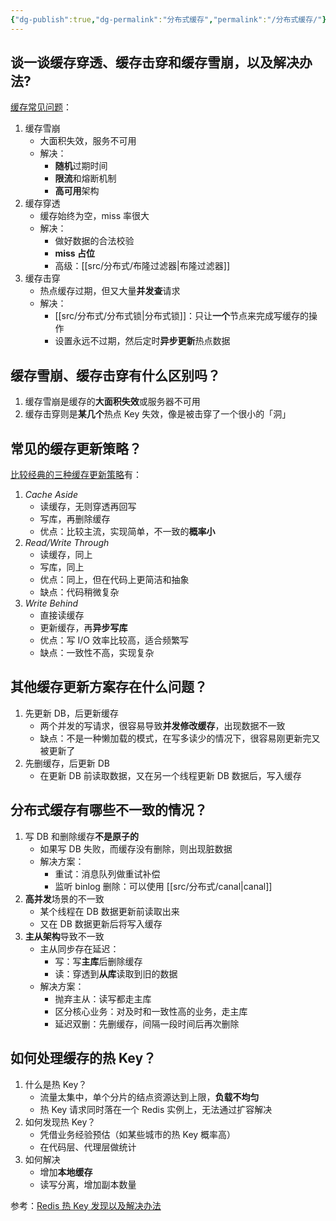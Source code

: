 ```yaml
---
{"dg-publish":true,"dg-permalink":"分布式缓存","permalink":"/分布式缓存/"}
---
```



## 谈一谈缓存穿透、缓存击穿和缓存雪崩，以及解决办法?

[缓存常见问题](obsidian://open?vault=%E7%AC%94%E8%AE%B0&file=src%2Funarchived%2F%E7%BC%93%E5%AD%98%E5%B8%B8%E8%A7%81%E9%97%AE%E9%A2%98)：

1. 缓存雪崩
	- 大面积失效，服务不可用
	- 解决：
		- **随机**过期时间
		- **限流**和熔断机制
		- **高可用**架构
2. 缓存穿透
	-  缓存始终为空，miss 率很大
	-  解决：
		-  做好数据的合法校验
		-  **miss 占位**
		-  高级：[[src/分布式/布隆过滤器\|布隆过滤器]]
3. 缓存击穿
	- 热点缓存过期，但又大量**并发查**请求
	- 解决：
		- [[src/分布式/分布式锁\|分布式锁]]：只让**一个**节点来完成写缓存的操作
		- 设置永远不过期，然后定时**异步更新**热点数据

## 缓存雪崩、缓存击穿有什么区别吗？

1. 缓存雪崩是缓存的**大面积失效**或服务器不可用
2. 缓存击穿则是**某几个**热点 Key 失效，像是被击穿了一个很小的「洞」

## 常见的缓存更新策略？

[比较经典的三种缓存更新策略](obsidian://open?vault=%E7%AC%94%E8%AE%B0&file=src%2Funarchived%2F%E7%BB%8F%E5%85%B8%E7%BC%93%E5%AD%98%E6%9B%B4%E6%96%B0%E7%AD%96%E7%95%A5)有：

1. *Cache Aside*
	- 读缓存，无则穿透再回写
	- 写库，再删除缓存
	- 优点：比较主流，实现简单，不一致的**概率小**
2. *Read/Write Through*
	- 读缓存，同上
	- 写库，同上
	- 优点：同上，但在代码上更简洁和抽象
	- 缺点：代码稍微复杂
3. *Write Behind*
	- 直接读缓存
	- 更新缓存，再**异步写库**
	- 优点：写 I/O 效率比较高，适合频繁写
	- 缺点：一致性不高，实现复杂

## 其他缓存更新方案存在什么问题？

1. 先更新 DB，后更新缓存
	- 两个并发的写请求，很容易导致**并发修改缓存**，出现数据不一致
	- 缺点：不是一种懒加载的模式，在写多读少的情况下，很容易刚更新完又被更新了
2. 先删缓存，后更新 DB
	- 在更新 DB 前读取数据，又在另一个线程更新 DB 数据后，写入缓存

## 分布式缓存有哪些不一致的情况？

1. 写 DB 和删除缓存**不是原子的**
	- 如果写 DB 失败，而缓存没有删除，则出现脏数据
	- 解决方案：
		- 重试：消息队列做重试补偿
		- 监听 binlog 删除：可以使用 [[src/分布式/canal\|canal]]
2. **高并发**场景的不一致
	- 某个线程在 DB 数据更新前读取出来
	- 又在 DB 数据更新后将写入缓存
3. **主从架构**导致不一致
	- 主从同步存在延迟：
		- 写：写**主库**后删除缓存
		- 读：穿透到**从库**读取到旧的数据
	- 解决方案：
		- 抛弃主从：读写都走主库
		- 区分核心业务：对及时和一致性高的业务，走主库
		- 延迟双删：先删缓存，间隔一段时间后再次删除

## 如何处理缓存的热 Key？

1. 什么是热 Key？
	- 流量太集中，单个分片的结点资源达到上限，**负载不均匀**
	- 热 Key 请求同时落在一个 Redis 实例上，无法通过扩容解决
2. 如何发现热 Key？
	- 凭借业务经验预估（如某些城市的热 Key 概率高）
	- 在代码层、代理层做统计
3. 如何解决
	- 增加**本地缓存**
	- 读写分离，增加副本数量

参考：[Redis 热 Key 发现以及解决办法](https://dongzl.github.io/2021/01/14/03-Redis-Hot-Key/index.html)
